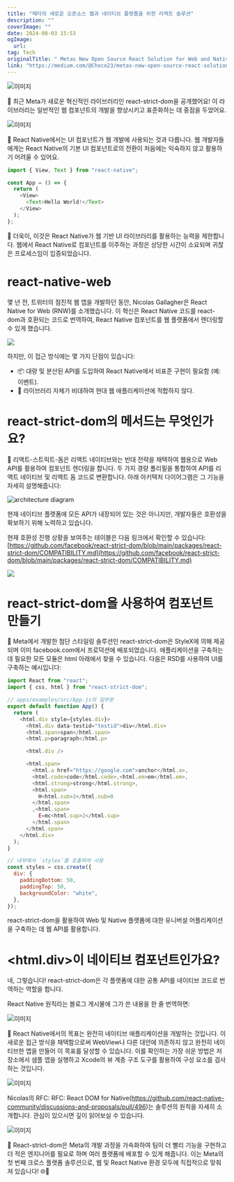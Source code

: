```yaml
---
title: "메타의 새로운 오픈소스 웹과 네이티브 플랫폼을 위한 리액트 솔루션"
description: ""
coverImage: ""
date: 2024-08-03 15:53
ogImage: 
  url: 
tag: Tech
originalTitle: " Metas New Open Source React Solution for Web and Native Platforms"
link: "https://medium.com/@Choco23/metas-new-open-source-react-solution-for-web-and-native-platforms-19d633d46a5f"
---
```




![이미지](/assets/img/MetasNewOpenSourceReactSolutionforWebandNativePlatforms_0.png)

🚀 최근 Meta가 새로운 혁신적인 라이브러리인 react-strict-dom을 공개했어요! 이 라이브러리는 일반적인 웹 컴포넌트의 개발을 향상시키고 표준화하는 데 중점을 두었어요.

![이미지](/assets/img/MetasNewOpenSourceReactSolutionforWebandNativePlatforms_1.png)

📱 React Native에서는 UI 컴포넌트가 웹 개발에 사용되는 것과 다릅니다. 웹 개발자들에게는 React Native의 기본 UI 컴포넌트로의 전환이 처음에는 익숙하지 않고 활용하기 어려울 수 있어요.

<div class="content-ad"></div>

```js
import { View, Text } from "react-native";

const App = () => {
  return (
    <View>
      <Text>Hello World!</Text>
    </View>
  );
};
```

🔌 더욱이, 이것은 React Native가 웹 기반 UI 라이브러리를 활용하는 능력을 제한합니다. 웹에서 React Native로 컴포넌트를 이주하는 과정은 상당한 시간이 소요되며 귀찮은 프로세스임이 입증되었습니다.

# react-native-web

몇 년 전, 트위터의 점진적 웹 앱을 개발하던 동안, Nicolas Gallagher은 React Native for Web (RNW)를 소개했습니다. 이 혁신은 React Native 코드를 react-dom과 호환되는 코드로 번역하여, React Native 컴포넌트를 웹 플랫폼에서 렌더링할 수 있게 했습니다.

<div class="content-ad"></div>

<img src="/assets/img/MetasNewOpenSourceReactSolutionforWebandNativePlatforms_2.png" />

하지만, 이 접근 방식에는 몇 가지 단점이 있습니다:

- 📦 대량 및 분산된 API를 도입하여 React Native에서 비표준 구현이 필요함 (예: 이벤트).
- 🚫 라이브러리 자체가 비대하여 현대 웹 애플리케이션에 적합하지 않다.

# react-strict-dom의 메서드는 무엇인가요?

<div class="content-ad"></div>

🔄 리액트-스트릭트-돔은 리액트 네이티브와는 반대 전략을 채택하여 웹용으로 Web API를 활용하여 컴포넌트 렌더링을 합니다. 두 가지 경량 폴리필을 통합하여 API를 리액트 네이티브 및 리액트 돔 코드로 변환합니다. 아래 아키텍처 다이어그램은 그 기능을 자세히 설명해줍니다:

![architecture diagram](/assets/img/MetasNewOpenSourceReactSolutionforWebandNativePlatforms_3.png)

현재 네이티브 플랫폼에 모든 API가 내장되어 있는 것은 아니지만, 개발자들은 호환성을 확보하기 위해 노력하고 있습니다.

현재 호환성 진행 상황을 보여주는 테이블은 다음 링크에서 확인할 수 있습니다: [https://github.com/facebook/react-strict-dom/blob/main/packages/react-strict-dom/COMPATIBILITY.md](https://github.com/facebook/react-strict-dom/blob/main/packages/react-strict-dom/COMPATIBILITY.md)

<div class="content-ad"></div>

<img src="/assets/img/MetasNewOpenSourceReactSolutionforWebandNativePlatforms_4.png" />

# react-strict-dom을 사용하여 컴포넌트 만들기

🎨 Meta에서 개발한 첨단 스타일링 솔루션인 react-strict-dom은 StyleX에 의해 제공되며 이미 facebook.com에서 프로덕션에 배포되었습니다. 애플리케이션을 구축하는 데 필요한 모든 모듈은 html 아래에서 찾을 수 있습니다. 다음은 RSD를 사용하여 UI를 구축하는 예시입니다:

```js
import React from "react";
import { css, html } from "react-strict-dom";

// apps/examples/src/App.js의 일부분
export default function App() {
  return (
    <html.div style={styles.div}>
      <html.div data-testid="testid">div</html.div>
      <html.span>span</html.span>
      <html.p>paragraph</html.p>

      <html.div />

      <html.span>
        <html.a href="https://google.com">anchor</html.a>,
        <html.code>code</html.code>,<html.em>em</html.em>,
        <html.strong>strong</html.strong>,
        <html.span>
          H<html.sub>2</html.sub>0
        </html.span>
        ,<html.span>
          E=mc<html.sup>2</html.sup>
        </html.span>
      </html.span>
    </html.div>
  );
}

// 내부에서 `stylex`를 호출하여 사용
const styles = css.create({
  div: {
    paddingBottom: 50,
    paddingTop: 50,
    backgroundColor: "white",
  },
});
```

<div class="content-ad"></div>

react-strict-dom을 활용하여 Web 및 Native 플랫폼에 대한 유니버설 어플리케이션을 구축하는 데 웹 API를 활용합니다.

# <html.div>이 네이티브 컴포넌트인가요?

네, 그렇습니다! react-strict-dom은 각 플랫폼에 대한 공통 API를 네이티브 코드로 번역하는 역할을 합니다.

React Native 원칙라는 블로그 게시물에 그가 쓴 내용을 한 줄 번역하면:

<div class="content-ad"></div>

![이미지](/assets/img/MetasNewOpenSourceReactSolutionforWebandNativePlatforms_5.png)

📱 React Native에서의 목표는 완전히 네이티브 애플리케이션을 개발하는 것입니다. 이 새로운 접근 방식을 채택함으로써 WebView나 다른 대안에 의존하지 않고 완전히 네이티브한 앱을 만들어 이 목표를 달성할 수 있습니다. 이를 확인하는 가장 쉬운 방법은 저장소에서 샘플 앱을 실행하고 Xcode의 뷰 계층 구조 도구를 활용하여 구성 요소를 검사하는 것입니다.

![이미지](/assets/img/MetasNewOpenSourceReactSolutionforWebandNativePlatforms_6.png)

Nicolas의 RFC: RFC: React DOM for Native(https://github.com/react-native-community/discussions-and-proposals/pull/496)는 솔루션의 원칙을 자세히 소개합니다. 관심이 있으시면 깊이 읽어보실 수 있습니다.

<div class="content-ad"></div>

![이미지](/assets/img/MetasNewOpenSourceReactSolutionforWebandNativePlatforms_7.png)

🚀 React-strict-dom은 Meta의 개발 과정을 가속화하여 팀이 더 빨리 기능을 구현하고 더 적은 엔지니어를 필요로 하며 여러 플랫폼에 배포할 수 있게 해줍니다. 이는 Meta의 첫 번째 크로스 플랫폼 솔루션으로, 웹 및 React Native 환경 모두에 직접적으로 맞춰져 있습니다! 🌐📱
